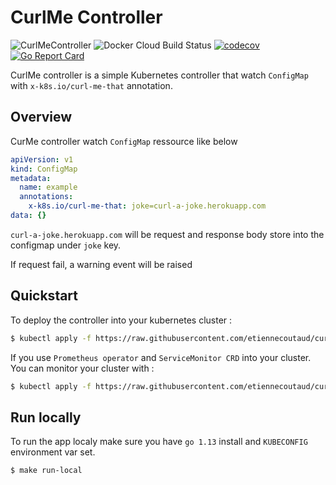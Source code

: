 # CurlMe Controller

![CurlMeController](https://github.com/etiennecoutaud/curlme-controller/workflows/CurlMeController/badge.svg)
![Docker Cloud Build Status](https://img.shields.io/docker/cloud/build/etiennecoutaud/curlme-controller)
[![codecov](https://codecov.io/gh/etiennecoutaud/curlme-controller/branch/master/graph/badge.svg)](https://codecov.io/gh/etiennecoutaud/curlme-controller)
[![Go Report Card](https://goreportcard.com/badge/github.com/etiennecoutaud/curlme-controller)](https://goreportcard.com/report/github.com/etiennecoutaud/curlme-controller)

CurlMe controller is a simple Kubernetes controller that watch `ConfigMap` with `x-k8s.io/curl-me-that` annotation.

## Overview

CurMe controller watch `ConfigMap` ressource like below
```yaml
apiVersion: v1
kind: ConfigMap
metadata:
  name: example
  annotations:
    x-k8s.io/curl-me-that: joke=curl-a-joke.herokuapp.com
data: {}
```

`curl-a-joke.herokuapp.com` will be request and response body store into the configmap under `joke` key.

If request fail, a warning event will be raised

## Quickstart

To deploy the controller into your kubernetes cluster :

```bash
$ kubectl apply -f https://raw.githubusercontent.com/etiennecoutaud/curlme-controller/master/manifests/all-in-one.yaml
```

If you use `Prometheus operator` and `ServiceMonitor CRD` into your cluster. You can monitor your cluster with :
```bash
$ kubectl apply -f https://raw.githubusercontent.com/etiennecoutaud/curlme-controller/master/manifests/monitoring.yaml
```

## Run locally

To run the app localy make sure you have `go 1.13` install and `KUBECONFIG` environment var set.

```bash
$ make run-local
```